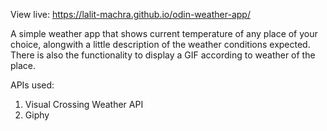 View live: https://lalit-machra.github.io/odin-weather-app/

A simple weather app that shows current temperature of any place of your choice, alongwith a little description
of the weather conditions expected. There is also the functionality to display a GIF according to weather of the place.

APIs used:
1) Visual Crossing Weather API
2) Giphy
